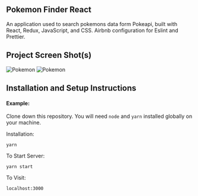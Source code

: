 ## Pokemon Finder React

An application used to search pokemons data form Pokeapi, built with React, Redux, JavaScript, and CSS.
Airbnb configuration for Eslint and Prettier.
## Project Screen Shot(s)

![Pokemon](https://ibb.co/yWbzjsK)
![Pokemon](https://ibb.co/T0GLt9G)

## Installation and Setup Instructions

#### Example:  

Clone down this repository. You will need `node` and `yarn` installed globally on your machine.  

Installation:

`yarn`   

To Start Server:

`yarn start`  

To Visit:

`localhost:3000`  